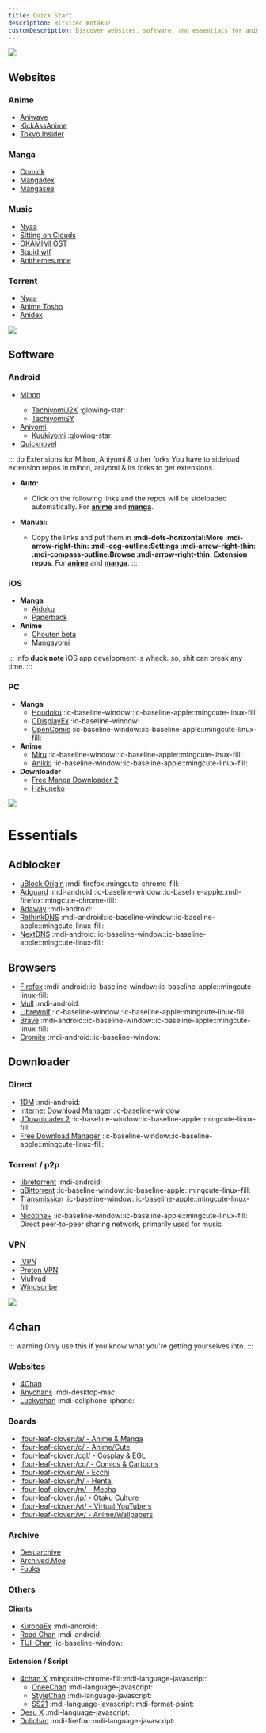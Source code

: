 ```yaml
---
title: Quick Start
description: Bitsized Wotaku!
customDescription: Discover websites, software, and essentials for anime, manga, music, and more. Get started with these curated resources for otaku enthusiasts.
---
```


<GradientCard title="クイックスタート" tag="Quick Start" description="The basic things to get you started." theme="turquoise"/>

![](/banner/sites.png)

## Websites

### Anime

- [Aniwave](https://aniwave.to/home) <Badge type="info" text="Lite" link="https://lite.aniwave.to/home" /><Badge type="info" text="Alt" link="https://anix.to/home" /><Badge type="info" text="Proxies" link="https://aniwave.tv/" />
- [KickAssAnime](https://kickassanime.am/)
- [Tokyo Insider](https://www.tokyoinsider.com/) <Badge text="DDL" />

### Manga

- [Comick](https://comick.io/home) <Badge type="tip" text="RSS" icon="i-material-symbols-rss-feed-rounded" link="https://manga.ldez.workers.dev/" />
- [Mangadex](https://mangadex.org/)
- [Mangasee](https://mangasee123.com/) <Badge type="tip" text="Alt" link="https://atsu.moe/" />

### Music

- [Nyaa](https://nyaa.si/) <Badge type="info" text="2" link="https://nyaa.iss.one/" /><Badge type="info" text="3" link="https://nyaa.iss.ink/" /><Badge type="info" text="4" link="https://nyaa.mom/" /><Badge type="info" text="Torrent" />
- [Sitting on Clouds](https://www.sittingonclouds.net/) <Badge text="DDL" />
- [OKAMIMI OST](https://okamimiost.com/) <Badge text="DDL" />
- [Squid.wtf](https://squid.wtf/) <Badge text="DDL" />
- [Anithemes.moe](https://animethemes.moe/) <Badge text="stream" />

### Torrent

- [Nyaa](https://nyaa.si/) <Badge type="info" text="2" link="https://nyaa.iss.one/" /><Badge type="info" text="3" link="https://nyaa.iss.ink/" /><Badge type="info" text="4" link="https://nyaa.mom/" />
- [Anime Tosho](https://animetosho.org/)
- [Anidex](https://anidex.info/)

![](/banner/software.png)

## Software

### Android
- [Mihon](https://github.com/mihonapp/mihon) <Badge type="tip" text="Extensions" link="https://keiyoushi.github.io/docs/guides/getting-started#adding-the-extension-repo" />
  - [TachiyomiJ2K](https://github.com/Jays2Kings/tachiyomiJ2K) :glowing-star:
  - [TachiyomiSY](https://github.com/jobobby04/TachiyomiSY)
- [Aniyomi](https://github.com/aniyomiorg/aniyomi)
  - [Kuukiyomi](https://github.com/LuftVerbot/kuukiyomi) :glowing-star:
- [Quicknovel](https://github.com/LagradOst/QuickNovel)

::: tip Extensions for Mihon, Aniyomi & other forks
You have to sideload extension repos in mihon, aniyomi & its forks to get extensions. 

- **Auto:** 
  - Click on the following links and the repos will be sideloaded automatically. For [**anime**](aniyomi://add-repo?url=https%3A%2F%2Fraw.githubusercontent.com%2Falmightyhak%2Faniyomi-anime-repo%2Fmain%2Findex.min.json) and [**manga**](tachiyomi://add-repo?url=https%3A%2F%2Fraw.githubusercontent.com%2Fkeiyoushi%2Fextensions%2Frepo%2Findex.min.json).

- **Manual:**
  - Copy the links and put them in **:mdi-dots-horizontal:More :mdi-arrow-right-thin: :mdi-cog-outline:Settings :mdi-arrow-right-thin: :mdi-compass-outline:Browse :mdi-arrow-right-thin: Extension repos**. For [**anime**](https://github.com/almightyhak/aniyomi-anime-repo/blob/main/index.min.json) and [**manga**](https://raw.githubusercontent.com/keiyoushi/extensions/repo/index.min.json).
:::

### iOS
- **Manga**
  - [Aidoku](https://github.com/Aidoku/Aidoku)
  - [Paperback](https://github.com/Paperback-iOS/app)
- **Anime**
  - [Chouten beta](https://testflight.apple.com/join/Cg1rAPB8) <Badge type="tip" icon="i-ic-outline-discord" text="Discord" link="https://discord.gg/GJGMJRPJ5j" />
  - [Mangayomi](https://github.com/kodjodevf/mangayomi)


::: info **duck note**
iOS app development is whack. so, shit can break any time.
:::

### PC
- **Manga**
  - [Houdoku](https://github.com/xgi/houdoku) :ic-baseline-window::ic-baseline-apple::mingcute-linux-fill:
  - [CDisplayEx](https://www.cdisplayex.com/) :ic-baseline-window:
  - [OpenComic](https://github.com/ollm/OpenComic) :ic-baseline-window::ic-baseline-apple::mingcute-linux-fill:
- **Anime**
  - [Miru](https://github.com/ThaUnknown/miru/) :ic-baseline-window::ic-baseline-apple::mingcute-linux-fill: <Badge type="info" text="Torrent" />
  - [Anikki](https://github.com/Kylart/Anikki) :ic-baseline-window::ic-baseline-apple::mingcute-linux-fill: <Badge type="info" text="Torrent" /><Badge type="info" text="Online" />
- **Downloader**
  - [Free Manga Downloader 2](https://github.com/dazedcat19/FMD2)
  - [Hakuneko](https://github.com/manga-download/hakuneko)

![](/banner/essentails.png)

# Essentials

## Adblocker

- [uBlock Origin](https://ublockorigin.com/) :mdi-firefox::mingcute-chrome-fill:
- [Adguard](https://adguard.com/en/welcome.html) :mdi-android::ic-baseline-window::ic-baseline-apple::mdi-firefox::mingcute-chrome-fill:
- [Adaway](https://adaway.org/) :mdi-android:
- [RethinkDNS](https://rethinkdns.com/) :mdi-android::ic-baseline-window::ic-baseline-apple::mingcute-linux-fill:
- [NextDNS](https://nextdns.io/) :mdi-android::ic-baseline-window::ic-baseline-apple::mingcute-linux-fill:

## Browsers

- [Firefox](https://www.mozilla.org/en-US/firefox/browsers/) :mdi-android::ic-baseline-window::ic-baseline-apple::mingcute-linux-fill:
- [Mull](https://github.com/Divested-Mobile/Mull-Fenix) :mdi-android:
- [Librewolf](https://librewolf.net/) :ic-baseline-window::ic-baseline-apple::mingcute-linux-fill:
- [Brave](https://brave.com/) :mdi-android::ic-baseline-window::ic-baseline-apple::mingcute-linux-fill:
- [Cromite](https://github.com/uazo/cromite) :mdi-android::ic-baseline-window:

## Downloader

### Direct
- [1DM](https://play.google.com/store/apps/details?id=idm.internet.download.manager&hl=en&gl=US) :mdi-android:
- [Internet Download Manager](https://www.internetdownloadmanager.com/) <Badge text="Install Guide" link="https://rentry.org/installidm" /> :ic-baseline-window:
- [JDownloader 2](https://jdownloader.org/) <Badge text="Debloat" link="/guides/misc#jdownloader-ad-removal" /> :ic-baseline-window::ic-baseline-apple::mingcute-linux-fill:
- [Free Download Manager](https://www.freedownloadmanager.org/) :ic-baseline-window::ic-baseline-apple::mingcute-linux-fill:


### Torrent / p2p
- [libretorrent](https://play.google.com/store/apps/details?id=org.proninyaroslav.libretorrent) :mdi-android:
- [qBittorrent](https://www.qbittorrent.org/) <Badge text="Enhanced" link="https://github.com/c0re100/qBittorrent-Enhanced-Edition" /> <Badge text="Dark theme" link="https://github.com/maboroshin/qBittorrentDarktheme" /> :ic-baseline-window::ic-baseline-apple::mingcute-linux-fill:
- [Transmission](https://transmissionbt.com/) :ic-baseline-window::ic-baseline-apple::mingcute-linux-fill:
- [Nicotine+](https://nicotine-plus.org/) <Badge text="p2p" />:ic-baseline-window::ic-baseline-apple::mingcute-linux-fill: <tooltip>Direct peer-to-peer sharing network, primarily used for music</tooltip>

### VPN
- [IVPN](https://www.ivpn.net/) <Badge text="Paid" />
- [Proton VPN](https://protonvpn.com/) <Badge text="Paid" />
- [Mullvad](https://mullvad.net/) <Badge text="Paid" />
- [Windscribe](https://windscribe.com/) <Badge text="Freemium" />

![](/banner/4ch.png)

## 4chan

::: warning Only use this if you know what you're getting yourselves into.
:::

### Websites
- [4Chan](https://4chan.org/) <Badge type="tip" text="Mobile" link="https://p.4chan.org/" />
- [Anychans](https://anychans.github.io/4chan/) :mdi-desktop-mac:
- [Luckychan](https://luckychan.app/) :mdi-cellphone-iphone:

### Boards
- [:four-leaf-clover:/a/ - Anime & Manga](https://boards.4channel.org/a/)
- [:four-leaf-clover:/c/ - Anime/Cute](https://boards.4channel.org/c/)
- [:four-leaf-clover:/cgl/ - Cosplay & EGL](https://boards.4channel.org/cgl/)
- [:four-leaf-clover:/co/ - Comics & Cartoons](https://boards.4channel.org/co/)
- [:four-leaf-clover:/e/ - Ecchi](https://boards.4channel.org/e/)
- [:four-leaf-clover:/h/ - Hentai](https://boards.4channel.org/h/)
- [:four-leaf-clover:/m/ - Mecha](https://boards.4channel.org/m/)
- [:four-leaf-clover:/jp/ - Otaku Culture](https://boards.4channel.org/jp/)
- [:four-leaf-clover:/vt/ - Virtual YouTubers](https://boards.4channel.org/vt/)
- [:four-leaf-clover:/w/ - Anime/Wallpapers](https://boards.4channel.org/w/)

### Archive
- [Desuarchive](https://desuarchive.org/)
- [Archived.Moe](https://archived.moe/)
- [Fuuka](https://warosu.org/)

### Others

#### Clients
- [KurobaEx](https://github.com/K1rakishou/Kuroba-Experimental/) :mdi-android:
- [Read Chan](https://play.google.com/store/apps/details?id=com.deezus.pchan) :mdi-android:
- [TUI-Chan](https://github.com/tuqqu/tui-chan) :ic-baseline-window:

#### Extension / Script
- [4chan X](https://github.com/ccd0/4chan-x) :mingcute-chrome-fill::mdi-language-javascript:
    - [OneeChan](https://github.com/KevinParnell/OneeChan) :mdi-language-javascript:
    - [StyleChan](https://github.com/3nly/StyleChan) :mdi-language-javascript:
    - [SS21](https://github.com/saxamaphone69/ss21) :mdi-language-javascript::mdi-format-paint:
- [Desu X](https://greasyfork.org/en/scripts/483282-desu-x-enhancement-script-for-desuarchive-org) :mdi-language-javascript:
- [Dollchan](https://github.com/SthephanShinkufag/Dollchan-Extension-Tools/) :mdi-firefox::mdi-language-javascript: